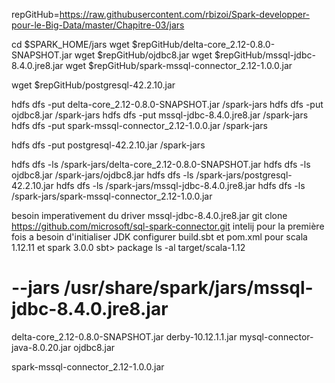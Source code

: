 repGitHub=https://raw.githubusercontent.com/rbizoi/Spark-developper-pour-le-Big-Data/master/Chapitre-03/jars

cd $SPARK_HOME/jars
wget $repGitHub/delta-core_2.12-0.8.0-SNAPSHOT.jar
wget $repGitHub/ojdbc8.jar
wget $repGitHub/mssql-jdbc-8.4.0.jre8.jar
wget $repGitHub/spark-mssql-connector_2.12-1.0.0.jar

wget $repGitHub/postgresql-42.2.10.jar

hdfs dfs -put delta-core_2.12-0.8.0-SNAPSHOT.jar /spark-jars
hdfs dfs -put ojdbc8.jar /spark-jars
hdfs dfs -put mssql-jdbc-8.4.0.jre8.jar /spark-jars
hdfs dfs -put spark-mssql-connector_2.12-1.0.0.jar /spark-jars

hdfs dfs -put postgresql-42.2.10.jar /spark-jars

hdfs dfs -ls /spark-jars/delta-core_2.12-0.8.0-SNAPSHOT.jar
hdfs dfs -ls ojdbc8.jar /spark-jars/ojdbc8.jar
hdfs dfs -ls /spark-jars/postgresql-42.2.10.jar
hdfs dfs -ls /spark-jars/mssql-jdbc-8.4.0.jre8.jar
hdfs dfs -ls /spark-jars/spark-mssql-connector_2.12-1.0.0.jar

besoin imperativement du driver mssql-jdbc-8.4.0.jre8.jar
git clone https://github.com/microsoft/sql-spark-connector.git
intelij pour la première fois a besoin d'initialiser JDK
configurer build.sbt et pom.xml pour scala 1.12.11 et spark 3.0.0
sbt> package
ls -al target/scala-1.12




#    --jars /usr/share/spark/jars/mssql-jdbc-8.4.0.jre8.jar




delta-core_2.12-0.8.0-SNAPSHOT.jar
derby-10.12.1.1.jar
mysql-connector-java-8.0.20.jar
ojdbc8.jar

spark-mssql-connector_2.12-1.0.0.jar
